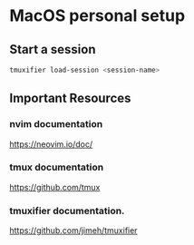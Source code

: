 # MacOS personal setup

## Start a session

```sh
tmuxifier load-session <session-name>
```

## Important Resources

### nvim documentation
https://neovim.io/doc/

### tmux documentation
https://github.com/tmux

### tmuxifier documentation.
https://github.com/jimeh/tmuxifier
